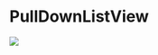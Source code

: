 PullDownListView
================
![](https://raw.githubusercontent.com/guojunyi/PullDownListView/master/screenshot/1.gif)



